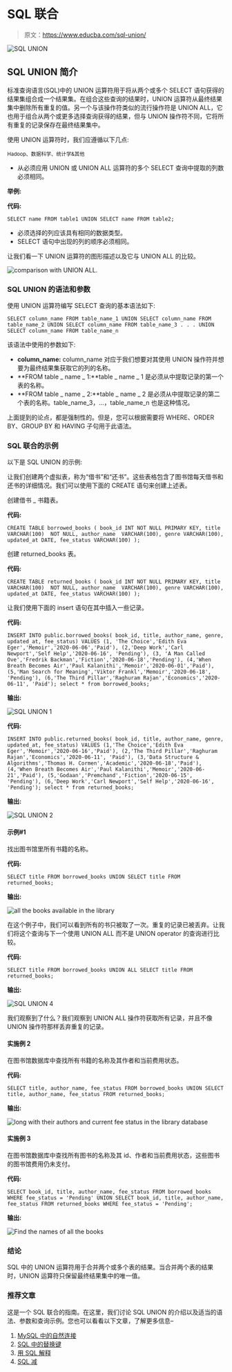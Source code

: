 # SQL 联合

> 原文：<https://www.educba.com/sql-union/>

![SQL UNION](img/7c46aeea64ce0ec077a038eeac16da53.png)



## SQL UNION 简介

标准查询语言(SQL)中的 UNION 运算符用于将从两个或多个 SELECT 语句获得的结果集组合成一个结果集。在组合这些查询的结果时，UNION 运算符从最终结果集中删除所有重复的值。另一个与该操作符类似的流行操作符是 UNION ALL，它也用于组合从两个或更多选择查询获得的结果，但与 UNION 操作符不同，它将所有重复的记录保存在最终结果集中。

使用 UNION 运算符时，我们应遵循以下几点:

<small>Hadoop、数据科学、统计学&其他</small>

*   从必须应用 UNION 或 UNION ALL 运算符的多个 SELECT 查询中提取的列数必须相同。

**举例:**

**代码:**

`SELECT name FROM table1
UNION
SELECT name FROM table2;`

*   必须选择的列应该具有相同的数据类型。
*   SELECT 语句中出现的列的顺序必须相同。

让我们看一下 UNION 运算符的图形描述以及它与 UNION ALL 的比较。

![comparison with UNION ALL.](img/dff70394d2c18f15cbc5552d261654c4.png)



### SQL UNION 的语法和参数

使用 UNION 运算符编写 SELECT 查询的基本语法如下:

`SELECT column_name
FROM table_name_1
UNION
SELECT column_name
FROM table_name_2
UNION
SELECT column_name
FROM table_name_3
.
.
.
UNION
SELECT column_name
FROM table_name_n`

该语法中使用的参数如下:

*   **column_name:** column_name 对应于我们想要对其使用 UNION 操作符并想要为最终结果集获取它的列的名称。
*   **FROM table _ name _ 1:**table _ name _ 1 是必须从中提取记录的第一个表的名称。
*   **FROM table _ name _ 2:**table _ name _ 2 是必须从中提取记录的第二个表的名称。table_name_3，…，table_name_n 也是这种情况。

上面提到的论点，都是强制性的。但是，您可以根据需要将 WHERE、ORDER BY、GROUP BY 和 HAVING 子句用于此语法。

### SQL 联合的示例

以下是 SQL UNION 的示例:

让我们创建两个虚拟表，称为“借书”和“还书”。这些表格包含了图书馆每天借书和还书的详细情况。我们可以使用下面的 CREATE 语句来创建上述表。

创建借书 _ 书籍表。

**代码:**

`CREATE TABLE borrowed_books (
book_id INT NOT NULL PRIMARY KEY,
title VARCHAR(100)  NOT NULL,
author_name  VARCHAR(100),
genre VARCHAR(100),
updated_at DATE,
fee_status VARCHAR(100)
);`

创建 returned_books 表。

**代码:**

`CREATE TABLE returned_books (
book_id INT NOT NULL PRIMARY KEY,
title VARCHAR(100)  NOT NULL,
author_name  VARCHAR(100),
genre VARCHAR(100),
updated_at DATE,
fee_status VARCHAR(100)
);`

让我们使用下面的 insert 语句在其中插入一些记录。

**代码:**

`INSERT INTO public.borrowed_books(
book_id, title, author_name, genre, updated_at, fee_status)
VALUES
(1, 'The Choice','Edith Eva Eger','Memoir','2020-06-06','Paid'),
(2,'Deep Work','Carl Newport','Self Help','2020-06-16', 'Pending'),
(3, 'A Man Called Ove','Fredrik Backman','Fiction','2020-06-18','Pending'),
(4,'When Breath Becomes Air','Paul Kalanithi','Memoir','2020-06-01','Paid'),
(5,'Man Search for Meaning','Viktor Frankl','Memoir','2020-06-18', 'Pending'),
(6,'The Third Pillar','Raghuram Rajan','Economics','2020-06-11', 'Paid');
select * from borrowed_books;`

**输出:**

![SQL UNION 1](img/d2aae878aa478afb80c2c1a9504f6025.png)



**代码:**

`INSERT INTO public.returned_books(
book_id, title, author_name, genre, updated_at, fee_status)
VALUES
(1,'The Choice','Edith Eva Eger','Memoir','2020-06-16','Paid'),
(2,'The Third Pillar','Raghuram Rajan','Economics','2020-06-11', 'Paid'),
(3,'Data Structure & Algorithms','Thomas H. Cormen','Academic','2020-06-18','Paid'),
(4,'When Breath Becomes Air','Paul Kalanithi','Memoir','2020-06-21','Paid'),
(5,'Godaan','Premchand','Fiction','2020-06-15', 'Pending'),
(6,'Deep Work','Carl Newport','Self Help','2020-06-16', 'Pending');
select * from returned_books;`

**输出:**

![SQL UNION 2](img/518b098996ff399b2d3e23a36d67c20b.png)



#### 示例#1

找出图书馆里所有书籍的名称。

**代码:**

`SELECT title
FROM borrowed_books
UNION
SELECT title
FROM returned_books;`

**输出:**

![all the books available in the library](img/4719d92ff06b5e97a4c7783d2284d989.png)



在这个例子中，我们可以看到所有的书只被取了一次。重复的记录已被丢弃。让我们将这个查询与下一个使用 UNION ALL 而不是 UNION operator 的查询进行比较。

**代码:**

`SELECT title
FROM borrowed_books
UNION ALL
SELECT title
FROM returned_books;`

**输出:**

![SQL UNION 4](img/0e6576696d714970cdff3d6f64c99055.png)



我们观察到了什么？我们观察到 UNION ALL 操作符获取所有记录，并且不像 UNION 操作符那样丢弃重复的记录。

#### 实施例 2

在图书馆数据库中查找所有书籍的名称及其作者和当前费用状态。

**代码:**

`SELECT title, author_name, fee_status
FROM borrowed_books
UNION
SELECT title, author_name, fee_status
FROM returned_books;`

**输出:**

![long with their authors and current fee status in the library database](img/da9c4e13b5ad674c2516be28fc5d29f4.png)



#### 实施例 3

在图书馆数据库中查找所有图书的名称及其 id、作者和当前费用状态，这些图书的图书馆费用仍未支付。

**代码:**

`SELECT book_id, title, author_name, fee_status
FROM borrowed_books
WHERE fee_status = 'Pending'
UNION
SELECT book_id, title, author_name, fee_status
FROM returned_books
WHERE fee_status = 'Pending';`

**输出:**

![Find the names of all the books](img/3f748badf42388e521382512fc9d9529.png)



### 结论

SQL 中的 UNION 运算符用于合并两个或多个表的结果。当合并两个表的结果时，UNION 运算符只保留最终结果集中的唯一值。

### 推荐文章

这是一个 SQL 联合的指南。在这里，我们讨论 SQL UNION 的介绍以及适当的语法、参数和查询示例。您也可以看看以下文章，了解更多信息–

1.  [MySQL 中的自然连接](https://www.educba.com/natural-join-in-mysql/)
2.  [SQL 中的替换键](https://www.educba.com/alternate-key-in-sql/)
3.  [用 SQL 解释](https://www.educba.com/explain-in-sql/)
4.  [SQL 减](https://www.educba.com/sql-minus/)





